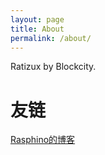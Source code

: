 ```yaml
---
layout: page
title: About
permalink: /about/
---
```


Ratizux by Blockcity.

# 友链
  
[Rasphino的博客](https://blog.rasphino.cn)
